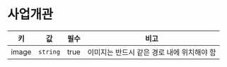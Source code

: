 # 사업개관

| 키 | 값 | 필수 | 비고 |
| --- | --- | --- | --- |
| image | `string` | true | 이미지는 반드시 같은 경로 내에 위치해야 함 |

